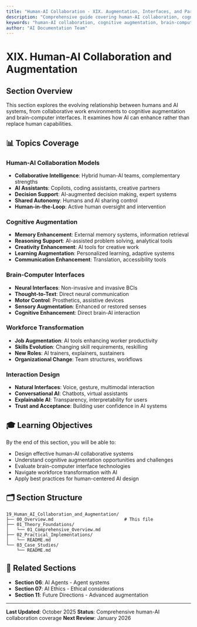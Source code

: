 ```yaml
---
title: "Human-AI Collaboration - XIX. Augmentation, Interfaces, and Partnership"
description: "Comprehensive guide covering human-AI collaboration, cognitive augmentation, brain-computer interfaces, workforce transformation, and collaborative intelligence"
keywords: "human-AI collaboration, cognitive augmentation, brain-computer interfaces, AI augmentation, workforce transformation, collaborative AI, artificial intelligence, machine learning, AI documentation"
author: "AI Documentation Team"
---
```


# XIX. Human-AI Collaboration and Augmentation

## Section Overview

This section explores the evolving relationship between humans and AI systems, from collaborative work environments to cognitive augmentation and brain-computer interfaces. It examines how AI can enhance rather than replace human capabilities.

## 📊 Topics Coverage

### Human-AI Collaboration Models
- **Collaborative Intelligence**: Hybrid human-AI teams, complementary strengths
- **AI Assistants**: Copilots, coding assistants, creative partners
- **Decision Support**: AI-augmented decision making, expert systems
- **Shared Autonomy**: Humans and AI sharing control
- **Human-in-the-Loop**: Active human oversight and intervention

### Cognitive Augmentation
- **Memory Enhancement**: External memory systems, information retrieval
- **Reasoning Support**: AI-assisted problem solving, analytical tools
- **Creativity Enhancement**: AI tools for creative work
- **Learning Augmentation**: Personalized learning, adaptive systems
- **Communication Enhancement**: Translation, accessibility tools

### Brain-Computer Interfaces
- **Neural Interfaces**: Non-invasive and invasive BCIs
- **Thought-to-Text**: Direct neural communication
- **Motor Control**: Prosthetics, assistive devices
- **Sensory Augmentation**: Enhanced or restored senses
- **Cognitive Enhancement**: Direct brain-AI interaction

### Workforce Transformation
- **Job Augmentation**: AI tools enhancing worker productivity
- **Skills Evolution**: Changing skill requirements, reskilling
- **New Roles**: AI trainers, explainers, sustainers
- **Organizational Change**: Team structures, workflows

### Interaction Design
- **Natural Interfaces**: Voice, gesture, multimodal interaction
- **Conversational AI**: Chatbots, virtual assistants
- **Explainable AI**: Transparency, interpretability for users
- **Trust and Acceptance**: Building user confidence in AI systems

## 🎓 Learning Objectives

By the end of this section, you will be able to:
- Design effective human-AI collaborative systems
- Understand cognitive augmentation opportunities and challenges
- Evaluate brain-computer interface technologies
- Navigate workforce transformation with AI
- Apply best practices for human-centered AI design

## 🗂️ Section Structure

```
19_Human_AI_Collaboration_and_Augmentation/
├── 00_Overview.md                           # This file
├── 01_Theory_Foundations/
│   └── 01_Comprehensive_Overview.md
├── 02_Practical_Implementations/
│   └── README.md
└── 03_Case_Studies/
    └── README.md
```

## 🔗 Related Sections

- **Section 06**: AI Agents - Agent systems
- **Section 07**: AI Ethics - Ethical considerations
- **Section 11**: Future Directions - Advanced augmentation

---

**Last Updated**: October 2025
**Status**: Comprehensive human-AI collaboration coverage
**Next Review**: January 2026
